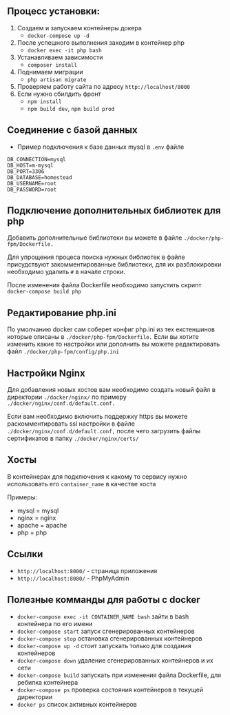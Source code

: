 ## Процесс установки:

1. Создаем и запускаем контейнеры докера 
    *  `docker-compose up -d`
2. После успешного выполнения заходим в контейнер php 
    * `docker exec -it php bash`
3. Устанавливаем зависимости
    * `composer install`
4. Поднимаем миграции
    * `php artisan migrate`
5. Проверяем работу сайта по адресу `http://localhost/8000`
6. Если нужно сбилдить фронт
    * `npm install`
    * `npm build dev`, `npm build prod`
    
## Соединение с базой данных    
    
* Пример подключения к базе данных mysql в `.env` файле
```
DB_CONNECTION=mysql
DB_HOST=m-mysql
DB_PORT=3306
DB_DATABASE=homestead
DB_USERNAME=root
DB_PASSWORD=root
```

## Подключение дополнительных библиотек для php
Добавить дополнительные библиотеки вы можете в файле `./docker/php-fpm/Dockerfile.`

Для упрощения процеса поиска нужных библиотек в файле присудствуют
 закомментированные библиотеки, для их разблокировки необходимо удалить `#` в начале строки.

После изменения файла Dockerfile необходимо запустить скрипт `docker-compose build php`

## Редактирование php.ini
По умолчанию docker сам соберет конфиг php.ini из тех екстеншинов которые
 описаны в `./docker/php-fpm/Dockerfile.` Если вы хотите изменить какие то
  настройки или дополнить вы можете редактировать файл `./docker/php-fpm/config/php.ini`

## Настройки Nginx
Для добавления новых хостов вам необходимо создать новый файл в директории
 `./docker/nginx/` по примеру `./docker/nginx/conf.d/default.conf.`
 
Если вам необходимо включить поддержку https вы можете раскомментировать
ssl настройки в файле `./docker/nginx/conf.d/default.conf,` после чего
загрузить файлы сертификатов в папку `./docker/nginx/certs/`

## Хосты
В контейнерах для подключения к какому то сервису нужно использовать
его `container_name` в качестве хоста

Примеры:
 * mysql = mysql
 * nginx = nginx
 * apache = apache
 * php = php

 ## Ссылки
 * `http://localhost:8000/` - страница приложения
 * `http://localhost:8080/` - PhpMyAdmin
 
 ## Полезные комманды для работы с docker
 *  `docker-compose exec -it CONTAINER_NAME bash` зайти в bash контейнера по его имени
 *  `docker-compose start` запуск сгенерированных контейнеров
 *  `docker-compose stop` остановка сгенерированных контейнеров
 *  `docker-compose up -d` стоит запускать только для создания контейнеров
 *  `docker-compose down` удаление сгенерированных контейнеров и их сети
 *  `docker-compose build` запускать при изменения файла Dockerfile, для ребилка контейнера
 *  `docker-compose ps` проверка состояния контейнеров в текущей директории
 *  `docker ps` список активных контейнеров
 
